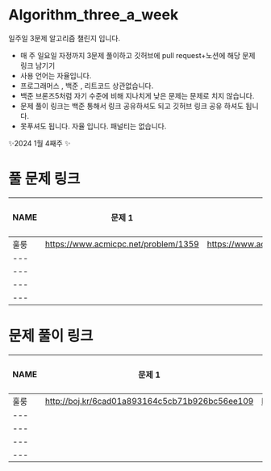 # Algorithm_three_a_week

일주일 3문제 알고리즘 챌린지 입니다.

- 매 주 일요일 자정까지 3문제 풀이하고 깃허브에 pull request+노션에 해당 문제 링크 남기기
- 사용 언어는 자율입니다.
- 프로그래머스 , 백준 , 리트코드 상관없습니다.
- 백준 브론즈5처럼 자기 수준에 비해 지나치게 낮은 문제는 문제로 치지 않습니다.
- 문제 풀이 링크는 백준 통해서 링크 공유하셔도 되고 깃허브 링크 공유 하셔도 됩니다.
- 못푸셔도 됩니다. 자율 입니다. 패널티는 없습니다.

✨2024 1월 4째주 ✨

# 풀 문제 링크

| NAME | 문제 1| 문제 2| 문제 3|
| ------ | ------ | ------ | ------ |
| 훌룽 | https://www.acmicpc.net/problem/1359 | https://www.acmicpc.net/problem/2961  |  | 
| --- |  |  |  | 
| --- |  |  |  | 
| --- |  |  |  | 
| --- |  |  |  | 

# 문제 풀이 링크

| NAME | 문제 1| 문제 2| 문제 3|
| ------ | ------ | ------ | ------ |
| 훌룽 |http://boj.kr/6cad01a893164c5cb71b926bc56ee109 | http://boj.kr/2c10649ce57b4f7d84386f694c608eec  |  | 
| --- | |  |  | 
| --- |  |  |  | 
| --- |  |  |  | 
| --- |  |  |  | 


